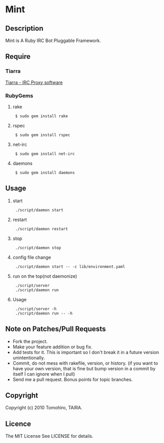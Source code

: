 Mint
================================================================================


Description
--------------------------------------------------------------------------------

Mint is A Ruby IRC Bot Pluggable Framework.


Require
--------------------------------------------------------------------------------

### Tiarra

[Tiarra - IRC Proxy software](http://www.clovery.jp/tiarra/)

### RubyGems

1. rake

        $ sudo gem install rake

2. rspec

        $ sudo gem install rspec

3. net-irc

        $ sudo gem install net-irc

4. daemons

        $ sudo gem install daemons


Usage
--------------------------------------------------------------------------------

1. start

        ./script/daemon start

2. restart

        ./script/daemon restart

3. stop

        ./script/daemon stop

4. config file change

        ./script/daemon start -- -c lib/environment.yaml

5. run on the top(not daemonize)

        ./script/server
        ./script/daemon run

6. Usage

        ./script/server -h
        ./script/daemon run -- -h


Note on Patches/Pull Requests
--------------------------------------------------------------------------------
 
- Fork the project.
- Make your feature addition or bug fix.
- Add tests for it. This is important so I don't break it in a
  future version unintentionally.
- Commit, do not mess with rakefile, version, or history.
  (if you want to have your own version, that is fine but bump version in a commit by itself I can ignore when I pull)
- Send me a pull request. Bonus points for topic branches.


Copyright
--------------------------------------------------------------------------------

Copyright (c) 2010 Tomohiro, TAIRA. 


Licence
--------------------------------------------------------------------------------

The MIT License
See LICENSE for details.
